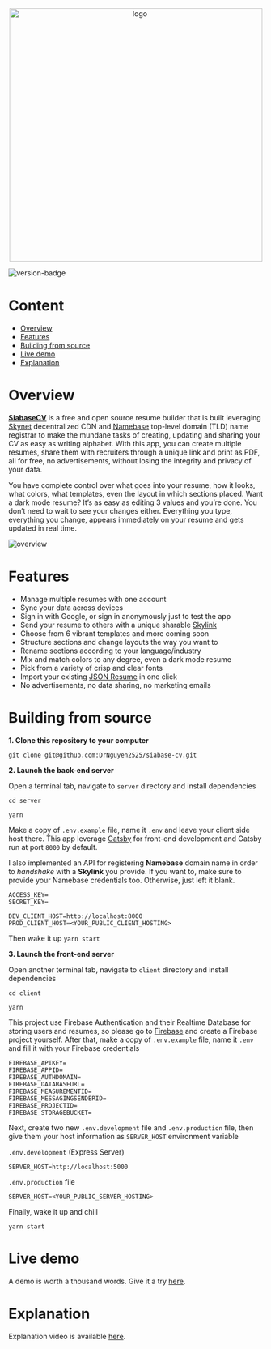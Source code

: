 <div align="center">
    <a href="https://siabase-cv.web.app/" target="_blank">
        <img src="https://github.com/DrNguyen2525/siabase-cv/blob/master/client/static/images/full-logo-light.svg" alt="logo" width="500" />
    </a>
</div>
<p>
  <img src="https://img.shields.io/badge/version-1.0-blue.svg" alt="version-badge" />
</p>

# Content

- [Overview](#overview)
- [Features](#overview)
- [Building from source](#building-from-source)
- [Live demo](#live-demo)
- [Explanation](#explanation)

# Overview

[**SiabaseCV**](https://siabase-cv.web.app/) is a free and open source resume builder that is built leveraging [Skynet](https://siasky.net/) decentralized CDN and [Namebase](https://www.namebase.io/) top-level domain (TLD) name registrar to make the mundane tasks of creating, updating and sharing your CV as easy as writing alphabet. With this app, you can create multiple resumes, share them with recruiters through a unique link and print as PDF, all for free, no advertisements, without losing the integrity and privacy of your data.

You have complete control over what goes into your resume, how it looks, what colors, what templates, even the layout in which sections placed. Want a dark mode resume? It’s as easy as editing 3 values and you’re done. You don’t need to wait to see your changes either. Everything you type, everything you change, appears immediately on your resume and gets updated in real time.

<img src="https://github.com/DrNguyen2525/siabase-cv/blob/master/client/static/images/overview.png" alt="overview" />

# Features

- Manage multiple resumes with one account
- Sync your data across devices
- Sign in with Google, or sign in anonymously just to test the app
- Send your resume to others with a unique sharable [Skylink](https://support.siasky.net/article/3p9z5g9s0e-skynet-how-to)
- Choose from 6 vibrant templates and more coming soon
- Structure sections and change layouts the way you want to
- Rename sections according to your language/industry
- Mix and match colors to any degree, even a dark mode resume
- Pick from a variety of crisp and clear fonts
- Import your existing [JSON Resume](https://jsonresume.org/) in one click
- No advertisements, no data sharing, no marketing emails

# Building from source

**1. Clone this repository to your computer**

`git clone git@github.com:DrNguyen2525/siabase-cv.git`

**2. Launch the back-end server**

Open a terminal tab, navigate to `server` directory and install dependencies

`cd server`

`yarn`

Make a copy of `.env.example` file, name it `.env` and leave your client side host there. This app leverage [Gatsby](https://www.gatsbyjs.org/) for front-end development and Gatsby run at port `8000` by default.

I also implemented an API for registering **Namebase** domain name in order to _handshake_ with a **Skylink** you provide. If you want to, make sure to provide your Namebase credentials too. Otherwise, just left it blank.

```
ACCESS_KEY=
SECRET_KEY=

DEV_CLIENT_HOST=http://localhost:8000
PROD_CLIENT_HOST=<YOUR_PUBLIC_CLIENT_HOSTING>
```

Then wake it up
`yarn start`

**3. Launch the front-end server**

Open another terminal tab, navigate to `client` directory and install dependencies

`cd client`

`yarn`

This project use Firebase Authentication and their Realtime Database for storing users and resumes, so please go to [Firebase](https://firebase.google.com/) and create a Firebase project yourself.
After that, make a copy of `.env.example` file, name it `.env` and fill it with your Firebase credentials

```
FIREBASE_APIKEY=
FIREBASE_APPID=
FIREBASE_AUTHDOMAIN=
FIREBASE_DATABASEURL=
FIREBASE_MEASUREMENTID=
FIREBASE_MESSAGINGSENDERID=
FIREBASE_PROJECTID=
FIREBASE_STORAGEBUCKET=
```

Next, create two new `.env.development` file and `.env.production` file, then give them your host information as `SERVER_HOST` environment variable

`.env.development` (Express Server)

```
SERVER_HOST=http://localhost:5000
```

`.env.production` file

```
SERVER_HOST=<YOUR_PUBLIC_SERVER_HOSTING>
```

Finally, wake it up and chill

`yarn start`

# Live demo

A demo is worth a thousand words. Give it a try [here](https://siabase-cv.web.app/).

# Explanation

Explanation video is available [here](https://siasky.net/AABZPQuUx55E_Qp1ZDe6w2q7rKBthcfYkg_jXQFpYupSiQ/).
